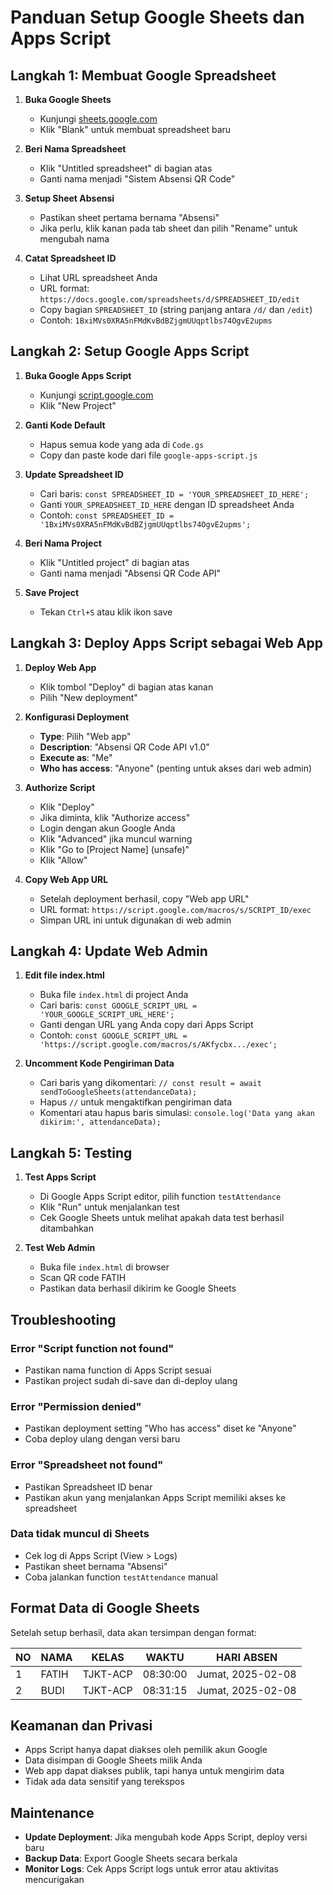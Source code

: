 # Panduan Setup Google Sheets dan Apps Script

## Langkah 1: Membuat Google Spreadsheet

1. **Buka Google Sheets**
   - Kunjungi [sheets.google.com](https://sheets.google.com)
   - Klik "Blank" untuk membuat spreadsheet baru

2. **Beri Nama Spreadsheet**
   - Klik "Untitled spreadsheet" di bagian atas
   - Ganti nama menjadi "Sistem Absensi QR Code"

3. **Setup Sheet Absensi**
   - Pastikan sheet pertama bernama "Absensi"
   - Jika perlu, klik kanan pada tab sheet dan pilih "Rename" untuk mengubah nama

4. **Catat Spreadsheet ID**
   - Lihat URL spreadsheet Anda
   - URL format: `https://docs.google.com/spreadsheets/d/SPREADSHEET_ID/edit`
   - Copy bagian `SPREADSHEET_ID` (string panjang antara `/d/` dan `/edit`)
   - Contoh: `1BxiMVs0XRA5nFMdKvBdBZjgmUUqptlbs74OgvE2upms`

## Langkah 2: Setup Google Apps Script

1. **Buka Google Apps Script**
   - Kunjungi [script.google.com](https://script.google.com)
   - Klik "New Project"

2. **Ganti Kode Default**
   - Hapus semua kode yang ada di `Code.gs`
   - Copy dan paste kode dari file `google-apps-script.js`

3. **Update Spreadsheet ID**
   - Cari baris: `const SPREADSHEET_ID = 'YOUR_SPREADSHEET_ID_HERE';`
   - Ganti `YOUR_SPREADSHEET_ID_HERE` dengan ID spreadsheet Anda
   - Contoh: `const SPREADSHEET_ID = '1BxiMVs0XRA5nFMdKvBdBZjgmUUqptlbs74OgvE2upms';`

4. **Beri Nama Project**
   - Klik "Untitled project" di bagian atas
   - Ganti nama menjadi "Absensi QR Code API"

5. **Save Project**
   - Tekan `Ctrl+S` atau klik ikon save

## Langkah 3: Deploy Apps Script sebagai Web App

1. **Deploy Web App**
   - Klik tombol "Deploy" di bagian atas kanan
   - Pilih "New deployment"

2. **Konfigurasi Deployment**
   - **Type**: Pilih "Web app"
   - **Description**: "Absensi QR Code API v1.0"
   - **Execute as**: "Me"
   - **Who has access**: "Anyone" (penting untuk akses dari web admin)

3. **Authorize Script**
   - Klik "Deploy"
   - Jika diminta, klik "Authorize access"
   - Login dengan akun Google Anda
   - Klik "Advanced" jika muncul warning
   - Klik "Go to [Project Name] (unsafe)"
   - Klik "Allow"

4. **Copy Web App URL**
   - Setelah deployment berhasil, copy "Web app URL"
   - URL format: `https://script.google.com/macros/s/SCRIPT_ID/exec`
   - Simpan URL ini untuk digunakan di web admin

## Langkah 4: Update Web Admin

1. **Edit file index.html**
   - Buka file `index.html` di project Anda
   - Cari baris: `const GOOGLE_SCRIPT_URL = 'YOUR_GOOGLE_SCRIPT_URL_HERE';`
   - Ganti dengan URL yang Anda copy dari Apps Script
   - Contoh: `const GOOGLE_SCRIPT_URL = 'https://script.google.com/macros/s/AKfycbx.../exec';`

2. **Uncomment Kode Pengiriman Data**
   - Cari baris yang dikomentari: `// const result = await sendToGoogleSheets(attendanceData);`
   - Hapus `//` untuk mengaktifkan pengiriman data
   - Komentari atau hapus baris simulasi: `console.log('Data yang akan dikirim:', attendanceData);`

## Langkah 5: Testing

1. **Test Apps Script**
   - Di Google Apps Script editor, pilih function `testAttendance`
   - Klik "Run" untuk menjalankan test
   - Cek Google Sheets untuk melihat apakah data test berhasil ditambahkan

2. **Test Web Admin**
   - Buka file `index.html` di browser
   - Scan QR code FATIH
   - Pastikan data berhasil dikirim ke Google Sheets

## Troubleshooting

### Error "Script function not found"
- Pastikan nama function di Apps Script sesuai
- Pastikan project sudah di-save dan di-deploy ulang

### Error "Permission denied"
- Pastikan deployment setting "Who has access" diset ke "Anyone"
- Coba deploy ulang dengan versi baru

### Error "Spreadsheet not found"
- Pastikan Spreadsheet ID benar
- Pastikan akun yang menjalankan Apps Script memiliki akses ke spreadsheet

### Data tidak muncul di Sheets
- Cek log di Apps Script (View > Logs)
- Pastikan sheet bernama "Absensi"
- Coba jalankan function `testAttendance` manual

## Format Data di Google Sheets

Setelah setup berhasil, data akan tersimpan dengan format:

| NO | NAMA  | KELAS    | WAKTU    | HARI ABSEN        |
|----|-------|----------|----------|-------------------|
| 1  | FATIH | TJKT-ACP | 08:30:00 | Jumat, 2025-02-08 |
| 2  | BUDI  | TJKT-ACP | 08:31:15 | Jumat, 2025-02-08 |

## Keamanan dan Privasi

- Apps Script hanya dapat diakses oleh pemilik akun Google
- Data disimpan di Google Sheets milik Anda
- Web app dapat diakses publik, tapi hanya untuk mengirim data
- Tidak ada data sensitif yang terekspos

## Maintenance

- **Update Deployment**: Jika mengubah kode Apps Script, deploy versi baru
- **Backup Data**: Export Google Sheets secara berkala
- **Monitor Logs**: Cek Apps Script logs untuk error atau aktivitas mencurigakan

